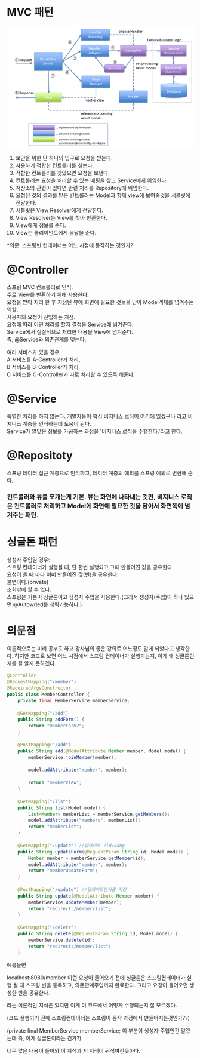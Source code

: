 # MVC 패턴
![Alt text](image.png)  
1. 보안을 위한 단 하나의 입구로 요청을 받는다.
2. 사용하기 적합한 컨트롤러를 찾는다.
3. 적합한 컨트롤러를 찾았으면 요청을 보낸다.
4. 컨트롤러는 요청을 처리할 수 있는 매핑을 찾고 Service에게 위임한다.
5. 저장소와 관련이 있다면 관련 처리를 Repository에 위임한다.
6. 요청된 것의 결과를 받은 컨트롤러는 Model과 함께 view에 보여줄것을 서블릿에 전달한다.
7. 서블릿은 View Resolver에게 전달한다.
8. View Resolver는 View를 찾아 반환한다.
9. View에게 정보를 준다.
10. View는 클리이언트에게 응답을 준다.

*의문: 스프링빈 컨테이너는 어느 시점에 동작하는 것인가?

# @Controller
스프링 MVC 컨트롤러로 인식.  
주로 View를 반환하기 위해 사용한다.    
요청을 받아 처리 한 후 지정된 뷰에 화면에 필요한 것들을 담아 Model객체를 넘겨주는 역할.  
사용자의 요청이 진입하는 지점.  
요청에 따라 어떤 처리를 할지 결정을 Service에 넘겨준다.  
Service에서 실질적으로 처리한 내용을 View에 넘겨준다.  
즉, @Service와 의존관계를 맺는다.

여러 서비스가 있을 경우,  
A 서비스를 A-Controller가 처리,  
B 서비스를 B-Controller가 처리,  
C 서비스를 C-Controller가 따로 처리할 수 있도록 해준다.

# @Service
특별한 처리를 하지 않는다. 개발자들이 핵심 비지니스 로직이 여기에 있겠구나 라고 비지니스 계층을 인식하는데 도움이 된다.  
Service가 알맞은 정보를 가공하는 과정을 '비지니스 로직을 수행한다.'라고 한다.

# @Repositoty
스프링 데이터 접근 계층으로 인식하고, 데이터 계층의 예외를 스프링 예외로 변환해 준다.


### 컨트롤러와 뷰를 쪼개는게 기본. 뷰는 화면에 나타내는 것만, 비지니스 로직은 컨트롤러로 처리하고 Model에 화면에 필요한 것을 담아서 화면쪽에 넘겨주는 패턴.

# 싱글톤 패턴
생성자 주입일 경우:  
스프링 컨테이너가 실행될 때, 단 한번 실행되고 그때 만들어진 값을 공유한다.  
요청이 올 때 마다 이미 만들어진 값(빈)을 공유한다.  
불변이다.(private)  
조회밖에 할 수 없다.  
스프링은 기본이 싱글톤이고 생성자 주입을 사용한다.(그래서 생성자(주입)이 하나 있으면 @Autowried를 생략가능하다.)

# 의문점  
이론적으로는 미리 공부도 하고 강사님의 좋은 강의로 어느정도 알게 되었다고 생각한다. 하지만 코드로 보면 어느 시점에서 스프링 컨테이너가 실행되는지, 이게 왜 싱글톤인지를 잘 알지 못하겠다.  

```java
@Controller
@RequestMapping("/member")
@RequiredArgsConstructor
public class MemberController {
    private final MemberService memberService;

    @GetMapping("/add")
    public String addForm() {
        return "memberForm2";
    }

    @PostMapping("/add")
    public String add(@ModelAttribute Member member, Model model) {
        memberService.joinMember(member);

        model.addAttribute("member", member);

        return "memberView";
    }

    @GetMapping("/list")
    public String list(Model model) {
        List<Member> memberList = memberService.getMembers();
        model.addAttribute("members", memberList);
        return "memberList";
    }

    @GetMapping("/update") //업데이트 ?id=kang
    public String updateForm(@RequestParam String id, Model model) {
        Member member = memberService.getMember(id);
        model.addAttribute("member", member);
        return "memberUpdateForm";
    }

    @PostMapping("/update") //업데이트한거를 저장
    public String update(@ModelAttribute Member member) {
        memberService.updateMember(member);
        return "redirect:/member/list";
    }

    @GetMapping("/delete")
    public String delete(@RequestParam String id, Model model) {
        memberService.delete(id);
        return "redirect:/member/list";
    }
```  
예를들면

localhost:8080/member 이런 요청이 들어오기 전에 싱글톤은 스프링컨테이너가 실행 될 때 스프링 빈을 등록하고, 의존관계주입까지 완료한다. 그리고 요청이 들어오면 생성한 빈을 공유한다. 

라는 이론적인 지식은 있지만 
이게 이 코드에서 어떻게 수행되는지 잘 모르겠다. 

(코드 실행되기 전에 스프링컨테이너는 스프링이 동작 과정에서 만들어지는것인가??)

(private final MemberService memberService; 이 부분이 생성자 주입인건 알겠는데 즉, 이게 싱글톤이라는 건가?)

너무 많은 내용이 들어와 이 지식과 저 지식이 뒤섞여진듯하다.



